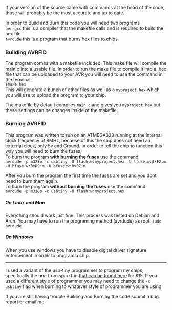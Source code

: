 If your version of the source came with commands at the head of the code, those will probably be the most accurate and up to date. 

In order to Build and Burn this code you will need two programs  
`avr-gcc` this is a compiler that the makefile calls and is required to build the hex file  
`avrdude` this is a program that burns hex files to chips

### Building AVRFID ###
  The program comes with a makefile included. This make file will compile the main.c into a usable file. In order to run the make file to compile it into a .hex file that can be uploaded to your AVR you will need to use the command in the terminal.  
      `$make hex`  
   This will generate a bunch of other files as well as a `myproject.hex` which you will use to upload the program to your chip. 

The makefile by default compiles `main.c` and gives you `myproject.hex` but these settings can be changes inside of the makefile.  
### Burning AVRFID ###
This program was written to run on an ATMEGA328 running at the internal clock frequency of 8MHz, because of this the chip does not need an external clock, only 5v and Ground. In order to tell the chip to function this way you will need to burn the fuses.  
To burn the program **with burning the fuses** use the command  
`avrdude -p m328p -c usbtiny -U flash:w:myproject.hex -U lfuse:w:0xE2:m -U hfuse:w:0xD9:m -U efuse:w:0x07:m`


After you burn the program the first time the fuses are set and you dont need to burn them again.  
To burn the program **without burning the fuses** use the command  
`avrdude -p m328p -c usbtiny -U flash:w:myproject.hex`

##### On Linux and Mac ####
  Everything should work just fine. This process was tested on Debian and Arch. You may have to run the programing method (avrdude) as root. `sudo avrdude`

##### On Windows ####
  When you use windows you have to disable digital driver signature enforcement in order to program a chip.

---
I used a variant of the usb-tiny programmer to program my chips, specifically the one from sparkfun [that can be found here](http://www.sparkfun.com/products/9825) for $15. If you used a different style of programmer you may need to change the `-c usbtiny` flag when burning to whatever style of programmer you are using


If you are still having trouble Building and Burning the code submit a bug report or email me
